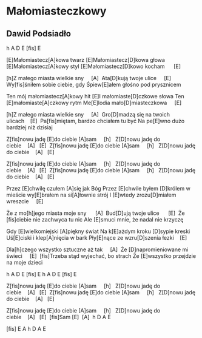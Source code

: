 # Małomiasteczkowy
## Dawid Podsiadło


h  A D
E [fis]
E

[E]Małomiastecz[A]kowa twarz
[E]Małomiastecz[D]kowa głowa
[E]Małomiastecz[A]kowy styl
[E]Małomiastecz[D]kowo kocham      [E] 

[h]Z małego miasta wielkie sny     [A] 
Ata[D]kują twoje ulice     [E] 
Wy[fis]śniłem sobie ciebie, gdy
Śpiew[E]ałem głośno pod prysznicem

Ten mój małomiastecz[A]kowy hit
[E]I małomiaste[D]czkowe słowa
Ten [E]małomiaste[A]czkowy rytm
Me[E]lodia mało[D]miasteczkowa     [E] 

[h]Z małego miasta wielkie sny     [A] 
Gro[D]madzą się na twoich ulicach    [E] 
Pa[fis]miętam, bardzo chciałem tu być
Na pe[E]wno dużo bardziej niż dzisiaj

Z[fis]nowu jadę [E]do ciebie [A]sam     [h]  
Z[D]nowu jadę do ciebie    [A]   [E] 
Z[fis]nowu jadę [E]do ciebie [A]sam     [h]  
Z[D]nowu jadę do ciebie    [A]   [E] 

Z[fis]nowu jadę [E]do ciebie [A]sam     [h]  
Z[D]nowu jadę do ciebie    [A]   [E] 
Z[fis]nowu jadę [E]do ciebie [A]sam     [h]  
Z[D]nowu jadę do ciebie    [A]   [E] 

Przez [E]chwilę czułem [A]się jak Bóg
Przez [E]chwile byłem [D]królem w mieście
wy[E]brałem na si[A]łownie strój
I [E]wtedy zrozu[D]miałem wreszcie     [E] 

Że z mo[h]jego miasta moje sny      [A] 
Bud[D]ują twoje ulice      [E] 
Że [fis]ciebie nie zachwyca tu nic
Ale [E]smuci mnie, że nadal nie krzyczę

Gdy [E]wielkomiejski [A]piękny świat
Na k[E]ażdym kroku [D]sypie kreski
Uś[E]ciski i klep[A]nięcia w bark
Pły[E]nące ze wzru[D]szenia łezki    [E] 

Dla[h]czego wszystko sztuczne aż tak     [A] 
Że [D]napromieniowane mi świeci     [E] 
[fis]Trzeba stąd wyjechać, bo strach
Że [E]wszystko przejdzie na moje dzieci

h  A D
E [fis]
E
h  A D
E [fis]
E

Z[fis]nowu jadę [E]do ciebie [A]sam     [h]  
Z[D]nowu jadę do ciebie    [A]   [E] 
Z[fis]nowu jadę [E]do ciebie [A]sam     [h]  
Z[D]nowu jadę do ciebie    [A]   [E] 

Z[fis]nowu jadę [E]do ciebie [A]sam     [h]  
Z[D]nowu jadę do ciebie    [A]   [E] 
[fis]Sam [E]  [A] 
h  D A E

[fis] E A
h  D A E


